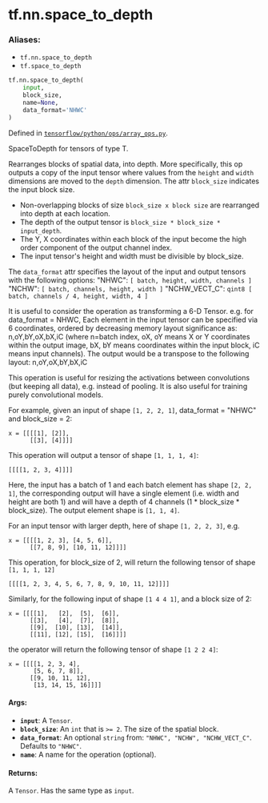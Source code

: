 <div itemscope itemtype="http://developers.google.com/ReferenceObject">
<meta itemprop="name" content="tf.nn.space_to_depth" />
<meta itemprop="path" content="Stable" />
</div>

# tf.nn.space_to_depth

### Aliases:

* `tf.nn.space_to_depth`
* `tf.space_to_depth`

``` python
tf.nn.space_to_depth(
    input,
    block_size,
    name=None,
    data_format='NHWC'
)
```



Defined in [`tensorflow/python/ops/array_ops.py`](/code/stable/tensorflow/python/ops/array_ops.py).

SpaceToDepth for tensors of type T.

Rearranges blocks of spatial data, into depth. More specifically,
this op outputs a copy of the input tensor where values from the `height`
and `width` dimensions are moved to the `depth` dimension.
The attr `block_size` indicates the input block size.

  * Non-overlapping blocks of size `block_size x block size` are rearranged
    into depth at each location.
  * The depth of the output tensor is `block_size * block_size * input_depth`.
  * The Y, X coordinates within each block of the input become the high order
    component of the output channel index.
  * The input tensor's height and width must be divisible by block_size.

The `data_format` attr specifies the layout of the input and output tensors
with the following options:
  "NHWC": `[ batch, height, width, channels ]`
  "NCHW": `[ batch, channels, height, width ]`
  "NCHW_VECT_C":
      `qint8 [ batch, channels / 4, height, width, 4 ]`

It is useful to consider the operation as transforming a 6-D Tensor.
e.g. for data_format = NHWC,
     Each element in the input tensor can be specified via 6 coordinates,
     ordered by decreasing memory layout significance as:
     n,oY,bY,oX,bX,iC  (where n=batch index, oX, oY means X or Y coordinates
                        within the output image, bX, bY means coordinates
                        within the input block, iC means input channels).
     The output would be a transpose to the following layout:
     n,oY,oX,bY,bX,iC

This operation is useful for resizing the activations between convolutions
(but keeping all data), e.g. instead of pooling. It is also useful for training
purely convolutional models.

For example, given an input of shape `[1, 2, 2, 1]`, data_format = "NHWC" and
block_size = 2:

```
x = [[[[1], [2]],
      [[3], [4]]]]
```

This operation will output a tensor of shape `[1, 1, 1, 4]`:

```
[[[[1, 2, 3, 4]]]]
```

Here, the input has a batch of 1 and each batch element has shape `[2, 2, 1]`,
the corresponding output will have a single element (i.e. width and height are
both 1) and will have a depth of 4 channels (1 * block_size * block_size).
The output element shape is `[1, 1, 4]`.

For an input tensor with larger depth, here of shape `[1, 2, 2, 3]`, e.g.

```
x = [[[[1, 2, 3], [4, 5, 6]],
      [[7, 8, 9], [10, 11, 12]]]]
```

This operation, for block_size of 2, will return the following tensor of shape
`[1, 1, 1, 12]`

```
[[[[1, 2, 3, 4, 5, 6, 7, 8, 9, 10, 11, 12]]]]
```

Similarly, for the following input of shape `[1 4 4 1]`, and a block size of 2:

```
x = [[[[1],   [2],  [5],  [6]],
      [[3],   [4],  [7],  [8]],
      [[9],  [10], [13],  [14]],
      [[11], [12], [15],  [16]]]]
```

the operator will return the following tensor of shape `[1 2 2 4]`:

```
x = [[[[1, 2, 3, 4],
       [5, 6, 7, 8]],
      [[9, 10, 11, 12],
       [13, 14, 15, 16]]]]
```

#### Args:

* <b>`input`</b>: A `Tensor`.
* <b>`block_size`</b>: An `int` that is `>= 2`. The size of the spatial block.
* <b>`data_format`</b>: An optional `string` from: `"NHWC", "NCHW", "NCHW_VECT_C"`. Defaults to `"NHWC"`.
* <b>`name`</b>: A name for the operation (optional).


#### Returns:

A `Tensor`. Has the same type as `input`.